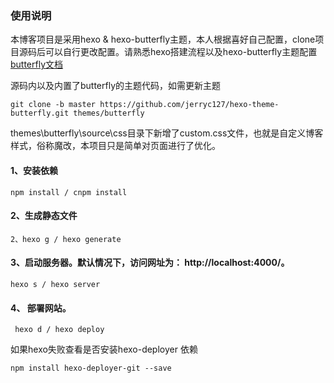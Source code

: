 ### 使用说明

本博客项目是采用hexo & hexo-butterfly主题，本人根据喜好自己配置，clone项目源码后可以自行更改配置。请熟悉hexo搭建流程以及hexo-butterfly主题配置[butterfly文档](https://butterfly.js.org/posts/21cfbf15/)

源码内以及内置了butterfly的主题代码，如需更新主题
```
git clone -b master https://github.com/jerryc127/hexo-theme-butterfly.git themes/butterfly
```

themes\butterfly\source\css目录下新增了custom.css文件，也就是自定义博客样式，俗称魔改，本项目只是简单对页面进行了优化。


#### 1、安装依赖
``` 
npm install / cnpm install  
```

#### 2、生成静态文件
```
2、hexo g / hexo generate
```

#### 3、启动服务器。默认情况下，访问网址为： http://localhost:4000/。
```
hexo s / hexo server
```

#### 4、 部署网站。
```
 hexo d / hexo deploy
```
如果hexo失败查看是否安装hexo-deployer 依赖 
```
npm install hexo-deployer-git --save
```



